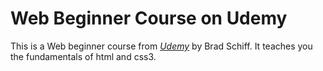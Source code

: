 # Web Beginner Course on Udemy

This is a Web beginner course from [*Udemy*](https://www.udemy.com) by Brad Schiff.
It teaches you the fundamentals of html and css3. 
